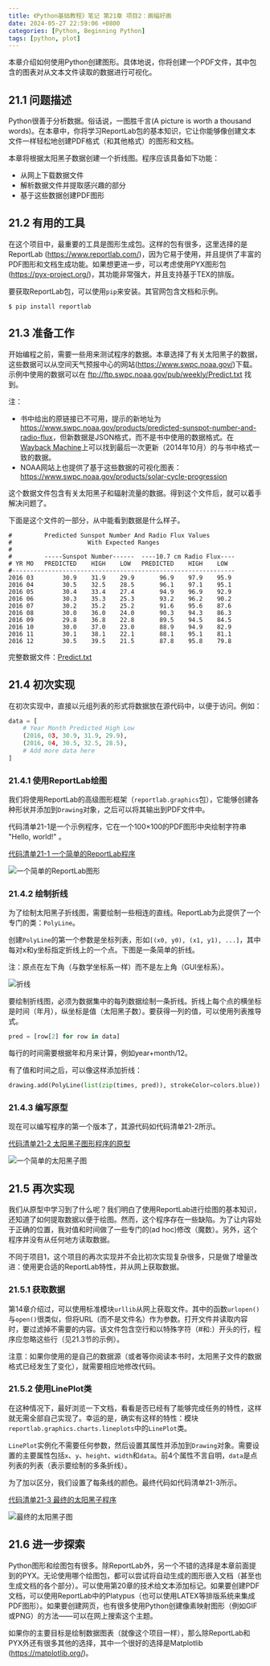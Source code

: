 ```yaml
---
title: 《Python基础教程》笔记 第21章 项目2：画幅好画
date: 2024-05-27 22:59:06 +0800
categories: [Python, Beginning Python]
tags: [python, plot]
---
```

本章介绍如何使用Python创建图形。具体地说，你将创建一个PDF文件，其中包含的图表对从文本文件读取的数据进行可视化。

## 21.1 问题描述
Python很善于分析数据。俗话说，一图胜千言(A picture is worth a thousand words)。在本章中，你将学习ReportLab包的基本知识，它让你能够像创建文本文件一样轻松地创建PDF格式（和其他格式）的图形和文档。

本章将根据太阳黑子数据创建一个折线图。程序应该具备如下功能：
* 从网上下载数据文件
* 解析数据文件并提取感兴趣的部分
* 基于这些数据创建PDF图形

## 21.2 有用的工具
在这个项目中，最重要的工具是图形生成包。这样的包有很多，这里选择的是ReportLab (<https://www.reportlab.com/>)，因为它易于使用，并且提供了丰富的PDF图形和文档生成功能。如果想更进一步，可以考虑使用PYX图形包(<https://pyx-project.org/>)，其功能非常强大，并且支持基于TEX的排版。

要获取ReportLab包，可以使用`pip`来安装。其官网包含文档和示例。

```shell
$ pip install reportlab
```

## 21.3 准备工作
开始编程之前，需要一些用来测试程序的数据。本章选择了有关太阳黑子的数据，这些数据可以从空间天气预报中心的网站(<https://www.swpc.noaa.gov/>)下载。示例中使用的数据可以在 <ftp://ftp.swpc.noaa.gov/pub/weekly/Predict.txt> 找到。

注：
* 书中给出的原链接已不可用，提示的新地址为<https://www.swpc.noaa.gov/products/predicted-sunspot-number-and-radio-flux>，但新数据是JSON格式，而不是书中使用的数据格式。在[Wayback Machine](https://web.archive.org/web/20141026073827/http://www.swpc.noaa.gov/ftpdir/weekly/Predict.txt)上可以找到最后一次更新（2014年10月）的与书中格式一致的数据。
* NOAA网站上也提供了基于这些数据的可视化图表：<https://www.swpc.noaa.gov/products/solar-cycle-progression>

这个数据文件包含有关太阳黑子和辐射流量的数据。得到这个文件后，就可以着手解决问题了。

下面是这个文件的一部分，从中能看到数据是什么样子。

```
#         Predicted Sunspot Number And Radio Flux Values
#                     With Expected Ranges
#
#         -----Sunspot Number------  ----10.7 cm Radio Flux----
# YR MO   PREDICTED    HIGH    LOW   PREDICTED    HIGH    LOW
#--------------------------------------------------------------
2016 03        30.9    31.9    29.9       96.9    97.9    95.9
2016 04        30.5    32.5    28.5       96.1    97.1    95.1
2016 05        30.4    33.4    27.4       94.9    96.9    92.9
2016 06        30.3    35.3    25.3       93.2    96.2    90.2
2016 07        30.2    35.2    25.2       91.6    95.6    87.6
2016 08        30.0    36.0    24.0       90.3    94.3    86.3
2016 09        29.8    36.8    22.8       89.5    94.5    84.5
2016 10        30.0    37.0    23.0       88.9    94.9    82.9
2016 11        30.1    38.1    22.1       88.1    95.1    81.1
2016 12        30.5    39.5    21.5       87.8    95.8    79.8
```

完整数据文件：[Predict.txt](https://github.com/ZZy979/Beginning-Python-code/blob/main/ch21/Predict.txt)

## 21.4 初次实现
在初次实现中，直接以元组列表的形式将数据放在源代码中，以便于访问。例如：

```python
data = [
    # Year Month Predicted High Low
    (2016, 03, 30.9, 31.9, 29.9),
    (2016, 04, 30.5, 32.5, 28.5),
    # Add more data here
]
```

### 21.4.1 使用ReportLab绘图
我们将使用ReportLab的高级图形框架（`reportlab.graphics`包），它能够创建各种形状并添加到`Drawing`对象，之后可以将其输出到PDF文件中。

代码清单21-1是一个示例程序，它在一个100×100的PDF图形中央绘制字符串 "Hello, world!" 。

[代码清单21-1 一个简单的ReportLab程序](https://github.com/ZZy979/Beginning-Python-code/blob/main/ch21/hello_report.py)

![一个简单的ReportLab图形](/assets/images/python-note-ch21-project-2-painting-a-pretty-picture/一个简单的ReportLab图形.png)

### 21.4.2 绘制折线
为了绘制太阳黑子折线图，需要绘制一些相连的直线。ReportLab为此提供了一个专门的类：`PolyLine`。

创建`PolyLine`的第一个参数是坐标列表，形如`[(x0, y0), (x1, y1), ...]`，其中每对x和y坐标指定折线上的一个点。下图是一条简单的折线。

注：原点在左下角（与数学坐标系一样）而不是左上角（GUI坐标系）。

![折线](/assets/images/python-note-ch21-project-2-painting-a-pretty-picture/折线.png)

要绘制折线图，必须为数据集中的每列数据绘制一条折线。折线上每个点的横坐标是时间（年月），纵坐标是值（太阳黑子数）。要获得一列的值，可以使用列表推导式。

```python
pred = [row[2] for row in data]
```

每行的时间需要根据年和月来计算，例如year+month/12。

有了值和时间之后，可以像这样添加折线：

```python
drawing.add(PolyLine(list(zip(times, pred)), strokeColor=colors.blue))
```

### 21.4.3 编写原型
现在可以编写程序的第一个版本了，其源代码如代码清单21-2所示。

[代码清单21-2 太阳黑子图形程序的原型](https://github.com/ZZy979/Beginning-Python-code/blob/main/ch21/sunspots_proto.py)

![一个简单的太阳黑子图](/assets/images/python-note-ch21-project-2-painting-a-pretty-picture/一个简单的太阳黑子图.png)

## 21.5 再次实现
我们从原型中学习到了什么呢？我们明白了使用ReportLab进行绘图的基本知识，还知道了如何提取数据以便于绘图。然而，这个程序存在一些缺陷。为了让内容处于正确的位置，我对值和时间做了一些专门的(ad hoc)修改（魔数）。另外，这个程序并没有从任何地方读取数据。

不同于项目1，这个项目的再次实现并不会比初次实现复杂很多，只是做了增量改进：使用更合适的ReportLab特性，并从网上获取数据。

### 21.5.1 获取数据
第14章介绍过，可以使用标准模块`urllib`从网上获取文件。其中的函数`urlopen()`与`open()`很类似，但将URL（而不是文件名）作为参数。打开文件并读取内容时，要过滤掉不需要的内容。该文件包含空行和以特殊字符（#和:）开头的行，程序应忽略这些行（见21.3节的示例）。

注意：如果你使用的是自己的数据源（或者等你阅读本书时，太阳黑子文件的数据格式已经发生了变化），就需要相应地修改代码。

### 21.5.2 使用LinePlot类
在这种情况下，最好浏览一下文档，看看是否已经有了能够完成任务的特性，这样就无需全部自己实现了。幸运的是，确实有这样的特性：模块`reportlab.graphics.charts.lineplots`中的`LinePlot`类。

`LinePlot`实例化不需要任何参数，然后设置其属性并添加到`Drawing`对象。需要设置的主要属性包括`x`、`y`、`height`、`width`和`data`。前4个属性不言自明，`data`是点列表的列表（表示要绘制的多条折线）。

为了加以区分，我们设置了每条线的颜色。最终代码如代码清单21-3所示。

[代码清单21-3 最终的太阳黑子程序](https://github.com/ZZy979/Beginning-Python-code/blob/main/ch21/sunspots.py)

![最终的太阳黑子图](/assets/images/python-note-ch21-project-2-painting-a-pretty-picture/最终的太阳黑子图.png)

## 21.6 进一步探索
Python图形和绘图包有很多。除ReportLab外，另一个不错的选择是本章前面提到的PYX。无论使用哪个绘图包，都可以尝试将自动生成的图形嵌入文档（甚至也生成文档的各个部分）。可以使用第20章的技术给文本添加标记。如果要创建PDF文档，可以使用ReportLab中的Platypus（也可以使用LATEX等排版系统来集成PDF图形）。如果要创建网页，也有很多使用Python创建像素映射图形（例如GIF或PNG）的方法——可以在网上搜索这个主题。

如果你的主要目标是绘制数据图表（就像这个项目一样），那么除ReportLab和PYX外还有很多其他的选择，其中一个很好的选择是Matplotlib (<https://matplotlib.org/>)。
